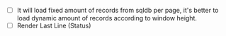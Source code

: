  - [ ] It will load fixed amount of records from sqldb per page, it's better to load dynamic amount of records according to window height.
 - [ ] Render Last Line (Status)
